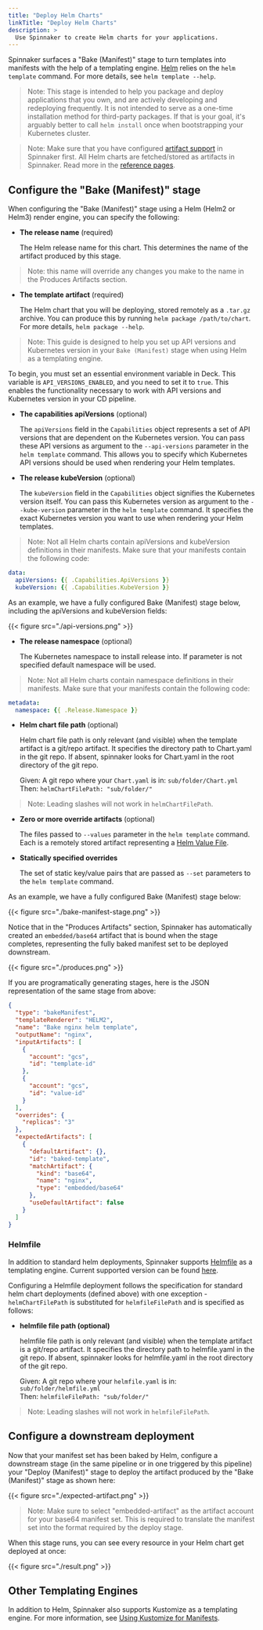 ```yaml
---
title: "Deploy Helm Charts"
linkTitle: "Deploy Helm Charts"
description: >
  Use Spinnaker to create Helm charts for your applications.
---
```


Spinnaker surfaces a "Bake (Manifest)" stage to turn templates into manifests
with the help of a templating engine. [Helm](https://helm.sh/) relies on the `helm template` command.
For more details, see `helm template --help`.

> Note: This stage is intended to help you package and deploy applications
> that you own, and are actively developing and redeploying frequently.
> It is not intended to serve as a one-time installation method for
> third-party packages. If that is your goal, it's arguably better to call
> `helm install` once when
> bootstrapping your Kubernetes cluster.

> Note: Make sure that you have configured [artifact support](/docs/setup/other_config/artifacts/)
> in Spinnaker first. All Helm charts are fetched/stored as artifacts in
> Spinnaker. Read more in the [reference pages](/docs/reference/artifacts).

## Configure the "Bake (Manifest)" stage

When configuring the "Bake (Manifest)" stage using a Helm (Helm2 or Helm3) render engine,
you can specify the following:

* __The release name__ (required)

  The Helm release name for this chart. This determines the name of the
  artifact produced by this stage.

> Note: this name will override any changes you make to the name
> in the Produces Artifacts section.

* __The template artifact__ (required)

  The Helm chart that you will be deploying, stored remotely as a
  `.tar.gz` archive. You can produce this by running `helm package
  /path/to/chart`. For more details, `helm package --help`.

> Note: This guide is designed to help you set up API versions and Kubernetes version in your `Bake (Manifest)` stage
> when using Helm as a templating engine.

To begin, you must set an essential environment variable in Deck. This variable is `API_VERSIONS_ENABLED`, and you need to set it to `true`.
This enables the functionality necessary to work with API versions and Kubernetes version in your CD pipeline.

* __The capabilities apiVersions__ (optional)

  The `apiVersions` field in the `Capabilities` object represents a set of API versions that are dependent
  on the Kubernetes version.
  You can pass these API versions as argument to the `--api-versions` parameter in the `helm template` command.
  This allows you to specify which Kubernetes API versions should be used when rendering your Helm templates.


* __The release kubeVersion__ (optional)

  The `kubeVersion` field in the `Capabilities` object signifies the Kubernetes version itself.
  You can pass this Kubernetes version as argument to the `--kube-version` parameter in the `helm template` command.
  It specifies the exact Kubernetes version you want to use when rendering your Helm templates.


> Note: Not all Helm charts contain apiVersions and kubeVersion definitions in their manifests.
> Make sure that your manifests contain the following code:

```yaml
data: 
  apiVersions: {{ .Capabilities.ApiVersions }}
  kubeVersion: {{ .Capabilities.KubeVersion }}
```

As an example, we have a fully configured Bake (Manifest) stage below, including the apiVersions and kubeVersion fields:

{{< figure src="./api-versions.png" >}}

* __The release namespace__ (optional)

  The Kubernetes namespace to install release into. If parameter is not
  specified default namespace will be used.

> Note: Not all Helm charts contain namespace definitions in their manifests.
> Make sure that your manifests contain the following code:


```yaml
metadata:
  namespace: {{ .Release.Namespace }}
```
* __Helm chart file path__ (optional)

  Helm chart file path is only relevant (and visible) when the template artifact
  is a git/repo artifact.  It specifies the directory path to Chart.yaml in the git repo.
  If absent, spinnaker looks for Chart.yaml in the root directory of the git
  repo.

  Given: A git repo where your `Chart.yaml` is in: `sub/folder/Chart.yml` \
  Then: `helmChartFilePath: "sub/folder/"`

> Note: Leading slashes will not work in `helmChartFilePath`.

* __Zero or more override artifacts__ (optional)

  The files passed to `--values` parameter in the `helm
  template` command. Each is a
  remotely stored artifact representing a [Helm Value
  File](https://helm.sh/docs/chart_template_guide/values_files/).

* __Statically specified overrides__

  The set of static key/value pairs that are passed as `--set` parameters to
  the `helm template` command.

As an example, we have a fully configured Bake (Manifest) stage below:

{{< figure src="./bake-manifest-stage.png" >}}

Notice that in the "Produces Artifacts" section, Spinnaker has automatically
created an `embedded/base64` artifact that is bound when the stage
completes, representing the fully baked manifest set to be deployed downstream.

{{< figure src="./produces.png" >}}

If you are programatically generating stages, here is the JSON representation
of the same stage from above:

```json
{
  "type": "bakeManifest",
  "templateRenderer": "HELM2",
  "name": "Bake nginx helm template",
  "outputName": "nginx",
  "inputArtifacts": [
    {
      "account": "gcs",
      "id": "template-id"
    },
    {
      "account": "gcs",
      "id": "value-id"
    }
  ],
  "overrides": {
    "replicas": "3"
  },
  "expectedArtifacts": [
    {
      "defaultArtifact": {},
      "id": "baked-template",
      "matchArtifact": {
        "kind": "base64",
        "name": "nginx",
        "type": "embedded/base64"
      },
      "useDefaultArtifact": false
    }
  ]
}
```

### Helmfile

In addition to standard helm deployments, Spinnaker supports [Helmfile](https://helmfile.readthedocs.io/) as a templating engine. Current supported version can be found [here](https://github.com/spinnaker/rosco/blob/master/Dockerfile.slim#L7).

Configuring a Helmfile deployment follows the specification for standard helm chart deployments (defined above) with one exception - `helmChartFilePath` is substituted for `helmfileFilePath` and is specified as follows:

* __helmfile file path (optional)__

  helmfile file path is only relevant (and visible) when the template artifact is a git/repo artifact. It specifies the directory path to helmfile.yaml in the git repo. If absent, spinnaker looks for helmfile.yaml in the root directory of the git repo. 

  Given: A git repo where your `helmfile.yaml` is in: `sub/folder/helmfile.yml` \
  Then: `helmfileFilePath: "sub/folder/"`

> Note: Leading slashes will not work in `helmfileFilePath`.


## Configure a downstream deployment

Now that your manifest set has been baked by Helm, configure a downstream stage
(in the same pipeline or in one triggered by this pipeline) your "Deploy
(Manifest)" stage to deploy the artifact produced by the "Bake (Manifest)"
stage as shown here:

{{< figure src="./expected-artifact.png" >}}

> Note: Make sure to select "embedded-artifact" as the artifact account for
> your base64 manifest set. This is required to translate the manifest set into
> the format required by the deploy stage.

When this stage runs, you can see every resource in your Helm chart get
deployed at once:

{{< figure src="./result.png" >}}

## Other Templating Engines

In addition to Helm, Spinnaker also supports Kustomize as a templating engine. For more information, see [Using Kustomize for Manifests](/docs/guides/user/kubernetes-v2/kustomize-manifests/).
